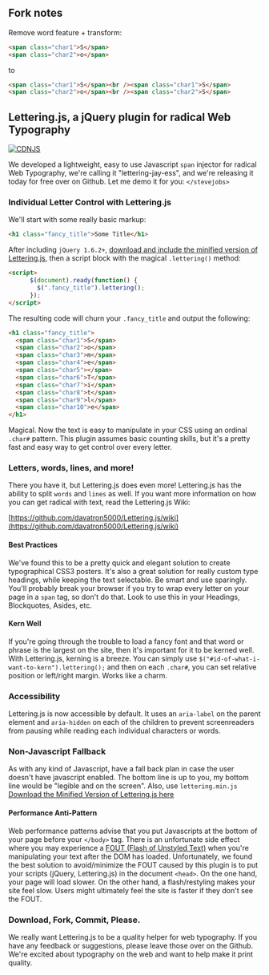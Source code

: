 ## Fork notes

Remove word feature + transform:

```html
<span class="char1">S</span>
<span class="char2">o</span>
```
to

```html
<span class="char1">S</span><br /><span class="char1">S</span>
<span class="char2">o</span><br /><span class="char2">S</span>
```

## Lettering.js, a jQuery plugin for radical Web Typography
[![CDNJS](https://img.shields.io/cdnjs/v/lettering.js.svg)](https://cdnjs.com/libraries/lettering.js)

We developed a lightweight, easy to use Javascript `span` injector for radical Web Typography, we're calling it "lettering-jay-ess", and we're releasing it today for free over on Github. Let me demo it for you: `</stevejobs>`

### Individual Letter Control with Lettering.js
We'll start with some really basic markup:

```html
<h1 class="fancy_title">Some Title</h1>
```
After including `jQuery 1.6.2+`, [download and include the minified version of Lettering.js](http://github.com/davatron5000/Lettering.js/downloads), then a script block with the magical `.lettering()` method:

```html
<script>
	  $(document).ready(function() {
	    $(".fancy_title").lettering();
	  });
</script>
```
The resulting code will churn your `.fancy_title` and output the following:

```html
<h1 class="fancy_title">
  <span class="char1">S</span>
  <span class="char2">o</span>
  <span class="char3">m</span>
  <span class="char4">e</span>
  <span class="char5"></span>
  <span class="char6">T</span>
  <span class="char7">i</span>
  <span class="char8">t</span>
  <span class="char9">l</span>
  <span class="char10">e</span>
</h1>
```
Magical. Now the text is easy to manipulate in your CSS using an ordinal `.char#` pattern.  This plugin assumes basic counting skills, but it's a pretty fast and easy way to get control over every letter.

### Letters, words, lines, and more!

There you have it, but Lettering.js does even more! Lettering.js has the ability to split `words` and `lines` as well. If you want more information on how you can get radical with text, read the Lettering.js Wiki:

[https://github.com/davatron5000/Lettering.js/wiki](https://github.com/davatron5000/Lettering.js/wiki)

#### Best Practices
We've found this to be a pretty quick and elegant solution to create typographical CSS3 posters. It's also a great solution for really custom type headings, while keeping the text selectable. Be smart and use sparingly. You'll probably break your browser if you try to wrap every letter on your page in a `span` tag, so don't do that.  Look to use this in your Headings, Blockquotes, Asides, etc.

#### Kern Well
If you're going through the trouble to load a fancy font and that word or phrase is the largest on the site, then it's important for it to be kerned well.  With Lettering.js, kerning is a breeze. You can simply use `$("#id-of-what-i-want-to-kern").lettering();` and then on each `.char#`, you can set relative position or left/right margin. Works like a charm.

### Accessibility

Lettering.js is now accessible by default. It uses an `aria-label` on the parent element and `aria-hidden` on each of the children to prevent screenreaders from pausing while reading each individual characters or words.

### Non-Javascript Fallback
As with any kind of Javascript, have a fall back plan in case the user doesn't have javascript enabled.  The bottom line is up to you, my bottom line would be "legible and on the screen". Also, use `lettering.min.js` [Download the Minified Version of Lettering.js here](http://github.com/davatron5000/Lettering.js/downloads)

#### Performance Anti-Pattern
Web performance patterns advise that you put Javascripts at the bottom of your page before your `</body>` tag.  There is an unfortunate side effect where you may experience a [FOUT (Flash of Unstyled Text)](http://paulirish.com/2009/fighting-the-font-face-fout/) when you're manipulating your text after the DOM has loaded.  Unfortunately, we found the best solution to avoid/minimize the FOUT caused by this plugin is to put your scripts (jQuery, Lettering.js) in the document `<head>`. On the one hand, your page will load slower. On the other hand, a flash/restyling makes your site feel slow. Users might ultimately feel the site is faster if they don't see the FOUT.

### Download, Fork, Commit, Please.
We really want Lettering.js to be a quality helper for web typography.  If you have any feedback or suggestions, please leave those over on the Github.  We're excited about typography on the web and want to help make it print quality.
